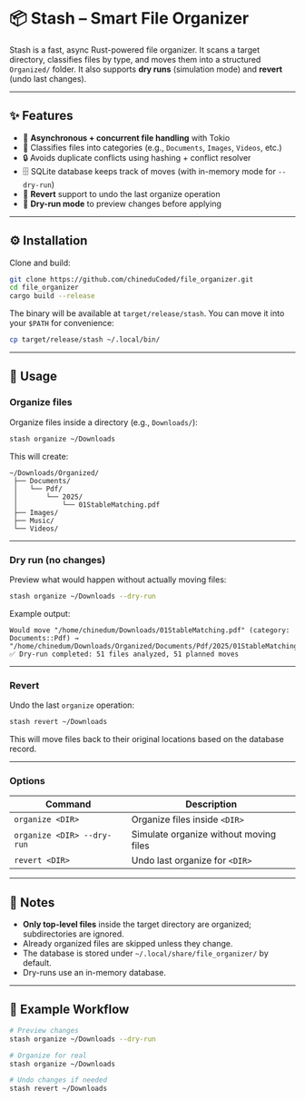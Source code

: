 # 📦 Stash – Smart File Organizer

Stash is a fast, async Rust-powered file organizer.
It scans a target directory, classifies files by type, and moves them into a structured `Organized/` folder.
It also supports **dry runs** (simulation mode) and **revert** (undo last changes).

---

## ✨ Features

* 🚀 **Asynchronous + concurrent file handling** with Tokio
* 📂 Classifies files into categories (e.g., `Documents`, `Images`, `Videos`, etc.)
* 🔒 Avoids duplicate conflicts using hashing + conflict resolver
* 🗄️ SQLite database keeps track of moves (with in-memory mode for `--dry-run`)
* 🔄 **Revert** support to undo the last organize operation
* 🧪 **Dry-run mode** to preview changes before applying

---

## ⚙️ Installation

Clone and build:

```bash
git clone https://github.com/chineduCoded/file_organizer.git
cd file_organizer
cargo build --release
```

The binary will be available at `target/release/stash`.
You can move it into your `$PATH` for convenience:

```bash
cp target/release/stash ~/.local/bin/
```

---

## 🚀 Usage

### Organize files

Organize files inside a directory (e.g., `Downloads/`):

```bash
stash organize ~/Downloads
```

This will create:

```
~/Downloads/Organized/
 ├── Documents/
 │   └── Pdf/
 │       └── 2025/
 │           └── 01StableMatching.pdf
 ├── Images/
 ├── Music/
 └── Videos/
```

---

### Dry run (no changes)

Preview what would happen without actually moving files:

```bash
stash organize ~/Downloads --dry-run
```

Example output:

```
Would move "/home/chinedum/Downloads/01StableMatching.pdf" (category: Documents::Pdf) → "/home/chinedum/Downloads/Organized/Documents/Pdf/2025/01StableMatching.pdf"
✅ Dry-run completed: 51 files analyzed, 51 planned moves
```

---

### Revert

Undo the last `organize` operation:

```bash
stash revert ~/Downloads
```

This will move files back to their original locations based on the database record.

---

### Options

| Command                    | Description                            |
| -------------------------- | -------------------------------------- |
| `organize <DIR>`           | Organize files inside `<DIR>`          |
| `organize <DIR> --dry-run` | Simulate organize without moving files |
| `revert <DIR>`             | Undo last organize for `<DIR>`         |

---

## 📝 Notes

* **Only top-level files** inside the target directory are organized; subdirectories are ignored.
* Already organized files are skipped unless they change.
* The database is stored under `~/.local/share/file_organizer/` by default.
* Dry-runs use an in-memory database.

---

## 📌 Example Workflow

```bash
# Preview changes
stash organize ~/Downloads --dry-run

# Organize for real
stash organize ~/Downloads

# Undo changes if needed
stash revert ~/Downloads
```